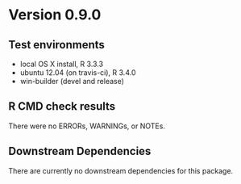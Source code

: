 # Version 0.9.0

## Test environments

* local OS X install, R 3.3.3
* ubuntu 12.04 (on travis-ci), R 3.4.0
* win-builder (devel and release)

## R CMD check results

There were no ERRORs, WARNINGs, or NOTEs. 

## Downstream Dependencies

There are currently no downstream dependencies for this package.

